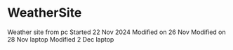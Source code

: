 # WeatherSite

Weather site from pc
Started 22 Nov 2024
Modified on 26 Nov
Modified on 28 Nov laptop
Modified 2 Dec laptop
